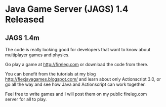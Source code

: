 # Java Game Server (JAGS) 1.4 Released #

## JAGS 1.4m ##
The code is really looking good for developers that want to know about multiplayer games and physics.

Go play a game at http://fireleg.com or download the code from there.

You can benefit from the tutorials at my blog http://flexjavagames.blogspot.com/ and learn about only Actionscript 3.0, or go all the way and see how Java and Actionscript can work together.

Feel free to write games and I will post them on my public fireleg.com server for all to play.